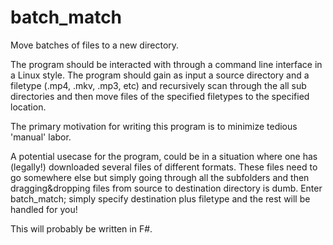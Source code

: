 # batch_match
Move batches of files to a new directory.

The program should be interacted with through a command line interface in a Linux style. The program should gain as input a source directory and a filetype (.mp4, .mkv, .mp3, etc) and recursively scan through the all sub directories and then move files of the specified filetypes to the specified location.

The primary motivation for writing this program is to minimize tedious 'manual' labor. 

A potential usecase for the program, could be in a situation where one has (legally!) downloaded several files of different formats. These files need to go somewhere else but simply going through all the subfolders and then dragging&dropping files from source to destination directory is dumb. Enter batch_match; simply specify destination plus filetype and the rest will be handled for you!

This will probably be written in F#.
